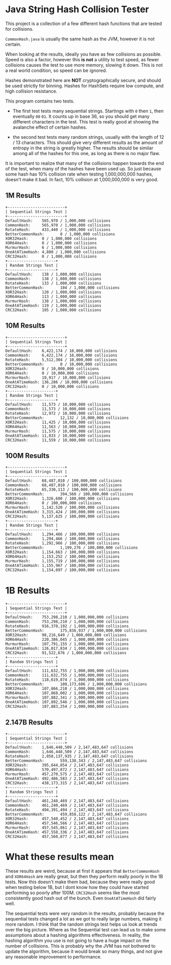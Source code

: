 
# Java String Hash Collision Tester

This project is a collection of a few different hash functions that are tested for collisions.

`CommonHash.java` is usually the same hash as the JVM, however it is not certain.

When looking at the results, ideally you have as few collisions as possible. Speed is also a factor, however this **is not** a utility to test speed, as fewer collisions causes the test to use more memory, slowing it down. This is not a real world condition, so speed can be ignored.

Hashes demonstrated here are **NOT** cryptographically secure, and should be used strictly for binning. Hashes for HashSets require low compute, and high collision resistance.


This program contains two tests. 

- The first test tests many sequential strings. Startings with `0` then `1`, then eventually `00` `01`. It counts up in base 36, so you should get many different characters in the test. This test is really good at showing the avalanche effect of certain hashes.

- the second test tests many random strings, usually with the length of 12 / 13 characters. This should give very different results as the amount of entropy in the string is greatly higher. The results should be similar among all of the hashes for this one, as long as there is no major flaw.


It is important to realize that many of the collisions happen towards the end of the test, when many of the hashes have been used up. So just because some hash has 10% collision rate when testing 1,000,000,000 hashes, doesn't make it bad. In fact, 10% collision at 1,000,000,000 is very good.

## 1M Results

```
+-------------------------+
| Sequential Strings Test |
+-------------------------+
DefaultHash:    565,970 / 1,000,000 collisions
CommonHash:     565,970 / 1,000,000 collisions
RotateHash:     433,440 / 1,000,000 collisions
BetterCommonHash:       0 / 1,000,000 collisions
XOR32Hash:      0 / 1,000,000 collisions
XOR64Hash:      0 / 1,000,000 collisions
MurmurHash:     6 / 1,000,000 collisions
OneAtATimeHash: 4,880 / 1,000,000 collisions
CRC32Hash:      0 / 1,000,000 collisions
+---------------------+
| Random Strings Test |
+---------------------+
DefaultHash:    138 / 1,000,000 collisions
CommonHash:     138 / 1,000,000 collisions
RotateHash:     133 / 1,000,000 collisions
BetterCommonHash:       104 / 1,000,000 collisions
XOR32Hash:      120 / 1,000,000 collisions
XOR64Hash:      113 / 1,000,000 collisions
MurmurHash:     138 / 1,000,000 collisions
OneAtATimeHash: 119 / 1,000,000 collisions
CRC32Hash:      105 / 1,000,000 collisions
```

## 10M Results

```
+-------------------------+
| Sequential Strings Test |
+-------------------------+
DefaultHash:    6,422,174 / 10,000,000 collisions
CommonHash:     6,422,174 / 10,000,000 collisions
RotateHash:     5,512,304 / 10,000,000 collisions
BetterCommonHash:       0 / 10,000,000 collisions
XOR32Hash:      0 / 10,000,000 collisions
XOR64Hash:      0 / 10,000,000 collisions
MurmurHash:     10,917 / 10,000,000 collisions
OneAtATimeHash: 136,286 / 10,000,000 collisions
CRC32Hash:      0 / 10,000,000 collisions
+---------------------+
| Random Strings Test |
+---------------------+
DefaultHash:    11,573 / 10,000,000 collisions
CommonHash:     11,573 / 10,000,000 collisions
RotateHash:     12,972 / 10,000,000 collisions
BetterCommonHash:       12,132 / 10,000,000 collisions
XOR32Hash:      11,425 / 10,000,000 collisions
XOR64Hash:      11,563 / 10,000,000 collisions
MurmurHash:     11,575 / 10,000,000 collisions
OneAtATimeHash: 11,833 / 10,000,000 collisions
CRC32Hash:      11,559 / 10,000,000 collisions
```

## 100M Results 

```
+-------------------------+
| Sequential Strings Test |
+-------------------------+
DefaultHash:    68,487,010 / 100,000,000 collisions
CommonHash:     68,487,010 / 100,000,000 collisions
RotateHash:     65,330,113 / 100,000,000 collisions
BetterCommonHash:       394,560 / 100,000,000 collisions
XOR32Hash:      1,326,600 / 100,000,000 collisions
XOR64Hash:      0 / 100,000,000 collisions
MurmurHash:     1,142,520 / 100,000,000 collisions
OneAtATimeHash: 3,315,424 / 100,000,000 collisions
CRC32Hash:      5,137,625 / 100,000,000 collisions
+---------------------+
| Random Strings Test |
+---------------------+
DefaultHash:    1,294,466 / 100,000,000 collisions
CommonHash:     1,294,466 / 100,000,000 collisions
RotateHash:     1,292,966 / 100,000,000 collisions
BetterCommonHash:       1,199,276 / 100,000,000 collisions
XOR32Hash:      1,154,663 / 100,000,000 collisions
XOR64Hash:      1,153,252 / 100,000,000 collisions
MurmurHash:     1,155,719 / 100,000,000 collisions
OneAtATimeHash: 1,155,967 / 100,000,000 collisions
CRC32Hash:      1,154,097 / 100,000,000 collisions
```

# 1B Results

```
+-------------------------+
| Sequential Strings Test |
+-------------------------+
DefaultHash:    753,298,210 / 1,000,000,000 collisions
CommonHash:     753,298,210 / 1,000,000,000 collisions
RotateHash:     916,378,192 / 1,000,000,000 collisions
BetterCommonHash:       175,836,937 / 1,000,000,000 collisions
XOR32Hash:      98,216,649 / 1,000,000,000 collisions
XOR64Hash:      220,386,045 / 1,000,000,000 collisions
MurmurHash:     107,791,155 / 1,000,000,000 collisions
OneAtATimeHash: 126,017,834 / 1,000,000,000 collisions
CRC32Hash:      91,522,676 / 1,000,000,000 collisions
+---------------------+
| Random Strings Test |
+---------------------+
DefaultHash:    111,632,755 / 1,000,000,000 collisions
CommonHash:     111,632,755 / 1,000,000,000 collisions
RotateHash:     118,619,874 / 1,000,000,000 collisions
BetterCommonHash:       108,173,606 / 1,000,000,000 collisions
XOR32Hash:      107,866,210 / 1,000,000,000 collisions
XOR64Hash:      107,868,002 / 1,000,000,000 collisions
MurmurHash:     107,882,341 / 1,000,000,000 collisions
OneAtATimeHash: 107,892,546 / 1,000,000,000 collisions
CRC32Hash:      107,883,254 / 1,000,000,000 collisions
```

## 2.147B Results 

```
+-------------------------+
| Sequential Strings Test |
+-------------------------+
DefaultHash:    1,646,448,509 / 2,147,483,647 collisions
CommonHash:     1,646,448,509 / 2,147,483,647 collisions
RotateHash:     2,058,137,935 / 2,147,483,647 collisions
BetterCommonHash:       559,130,343 / 2,147,483,647 collisions
XOR32Hash:      395,644,854 / 2,147,483,647 collisions
XOR64Hash:      570,497,872 / 2,147,483,647 collisions
MurmurHash:     457,270,575 / 2,147,483,647 collisions
OneAtATimeHash: 492,486,583 / 2,147,483,647 collisions
CRC32Hash:      438,173,315 / 2,147,483,647 collisions
+---------------------+
| Random Strings Test |
+---------------------+
DefaultHash:    461,240,469 / 2,147,483,647 collisions
CommonHash:     461,240,469 / 2,147,483,647 collisions
RotateHash:     494,391,494 / 2,147,483,647 collisions
BetterCommonHash:       459,858,122 / 2,147,483,647 collisions
XOR32Hash:      457,540,452 / 2,147,483,647 collisions
XOR64Hash:      457,546,566 / 2,147,483,647 collisions
MurmurHash:     457,545,861 / 2,147,483,647 collisions
OneAtATimeHash: 457,558,336 / 2,147,483,647 collisions
CRC32Hash:      457,560,877 / 2,147,483,647 collisions
```

# What these results mean

These results are weird, because at first it appears that `BetterCommonHash` and `XOR64Hash` are really great, but then they perform really poorly in the 1B tests. Now this doesn't make them bad, because they were really good when testing below 1B, but I dont know how they could have started performing so poorly after 100M. `CRC32Hash` seems like the most consistently good hash out of the bunch. Even `OneAtATimeHash` did fairly well.

The sequential tests were very random in the results, probably because the sequential tests changed a lot as we got to really large numbers, making it more random. I think that the random strings test helps us look at trends over the big picture. Where as the Sequential test can lead us to make some assumptions about a hashing algorithms effectiveness. In reality, the hashing algorithm you use is not going to have a huge impact on the number of collisions. This is probably why the JVM has not bothered to update the algorithm, because it would break so many things, and not give any reasonable improvement to performance.